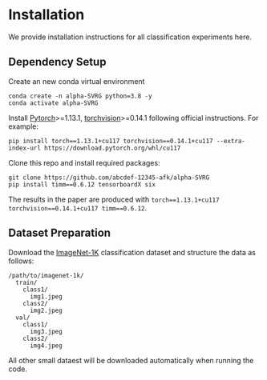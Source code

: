 # Installation

We provide installation instructions for all classification experiments here.

## Dependency Setup
Create an new conda virtual environment
```
conda create -n alpha-SVRG python=3.8 -y
conda activate alpha-SVRG
```

Install [Pytorch](https://pytorch.org/)>=1.13.1, [torchvision](https://pytorch.org/vision/stable/index.html)>=0.14.1 following official instructions. For example:
```
pip install torch==1.13.1+cu117 torchvision==0.14.1+cu117 --extra-index-url https://download.pytorch.org/whl/cu117
```

Clone this repo and install required packages:
```
git clone https://github.com/abcdef-12345-afk/alpha-SVRG
pip install timm==0.6.12 tensorboardX six
```

The results in the paper are produced with `torch==1.13.1+cu117 torchvision==0.14.1+cu117 timm==0.6.12`.

## Dataset Preparation

Download the [ImageNet-1K](http://image-net.org/) classification dataset and structure the data as follows:
```
/path/to/imagenet-1k/
  train/
    class1/
      img1.jpeg
    class2/
      img2.jpeg
  val/
    class1/
      img3.jpeg
    class2/
      img4.jpeg
```
All other small dataest will be downloaded automatically when running the code.